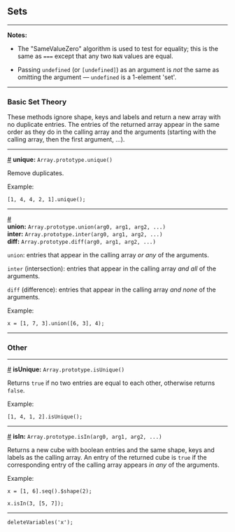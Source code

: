 
## Sets

---

__Notes:__

* The "SameValueZero" algorithm is used to test for equality; this is the same as `===` except that any two `NaN` values are equal.

* Passing `undefined` (or `[undefined]`) as an argument is *not* the same as omitting the argument &mdash;  `undefined` is a 1-element 'set'.

---

### Basic Set Theory

These methods ignore shape, keys and labels and return a new array with no duplicate entries. The entries of the returned array appear in the same order as they do in the calling array and the arguments (starting with the calling array, then the first argument, ...).

---

<a id="method_unique" href="#method_unique">#</a> **unique:** `Array.prototype.unique()`

Remove duplicates.

Example:

``` 
[1, 4, 4, 2, 1].unique();
```

---

<a id="method_basic_set_theory" href="#method_basic_set_theory">#</a><br>
**union:** `Array.prototype.union(arg0, arg1, arg2, ...)`<br>
**inter:** `Array.prototype.inter(arg0, arg1, arg2, ...)`<br>
**diff:** `Array.prototype.diff(arg0, arg1, arg2, ...)`<br>

`union`: entries that appear in the calling array _or any_ of the arguments.

`inter` (intersection): entries that appear in the calling array _and all_ of the arguments.

`diff`  (difference): entries that appear in the calling array _and none_ of the arguments.

Example:

``` 
x = [1, 7, 3].union([6, 3], 4);
```

---

### Other

---

<a id="method_is_unique" href="#method_is_unique">#</a> **isUnique:** `Array.prototype.isUnique()`

Returns `true` if no two entries are equal to each other, otherwise returns `false`.

Example:

``` 
[1, 4, 1, 2].isUnique();
```

---

<a id="method_is_in" href="#method_is_in">#</a> **isIn:** `Array.prototype.isIn(arg0, arg1, arg2, ...)`

Returns a new cube with boolean entries and the same shape, keys and labels as the calling array. An entry of the returned cube is `true` if the corresponding entry of the calling array appears _in any_ of the arguments.

Example:

``` 
x = [1, 6].seq().$shape(2);
```
```
x.isIn(3, [5, 7]);
```

---

```{.no-input .no-output}
deleteVariables('x');
```